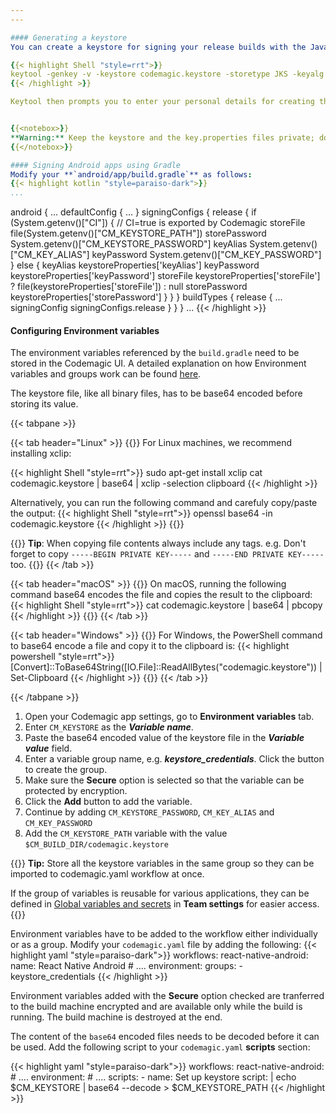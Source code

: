 ```yaml
---
---

#### Generating a keystore
You can create a keystore for signing your release builds with the Java Keytool utility by running the following command:

{{< highlight Shell "style=rrt">}}
keytool -genkey -v -keystore codemagic.keystore -storetype JKS -keyalg RSA -keysize 2048 -validity 10000 -alias codemagic
{{< /highlight >}}

Keytool then prompts you to enter your personal details for creating the certificate, as well as provide passwords for the keystore and the key. It then generates the keystore as a file called **codemagic.keystore** in the directory you're in. The key is valid for 10,000 days.


{{<notebox>}}
**Warning:** Keep the keystore and the key.properties files private; do not check them into public source control.
{{</notebox>}}

#### Signing Android apps using Gradle
Modify your **`android/app/build.gradle`** as follows:
{{< highlight kotlin "style=paraiso-dark">}}
...
```

  android {
      ...
      defaultConfig { ... }
      signingConfigs {
          release {
              if (System.getenv()["CI"]) { // CI=true is exported by Codemagic
                  storeFile file(System.getenv()["CM_KEYSTORE_PATH"])
                  storePassword System.getenv()["CM_KEYSTORE_PASSWORD"]
                  keyAlias System.getenv()["CM_KEY_ALIAS"]
                  keyPassword System.getenv()["CM_KEY_PASSWORD"]
              } else {
                  keyAlias keystoreProperties['keyAlias']
                  keyPassword keystoreProperties['keyPassword']
                  storeFile keystoreProperties['storeFile'] ? file(keystoreProperties['storeFile']) : null
                  storePassword keystoreProperties['storePassword']
              }
          }
      }
      buildTypes {
          release {
              ...
              signingConfig signingConfigs.release
          }
      }
  }
  ...
{{< /highlight >}}


#### Configuring Environment variables

The environment variables referenced by the `build.gradle` need to be stored in the Codemagic UI. A detailed explanation on how Environment variables and groups work can be found [here](../variables/environment-variable-groups).

The keystore file, like all binary files, has to be base64 encoded before storing its value.

{{< tabpane >}}

{{< tab header="Linux" >}}
{{<markdown>}}
For Linux machines, we recommend installing xclip:

{{< highlight Shell "style=rrt">}}
sudo apt-get install xclip
cat codemagic.keystore | base64 | xclip -selection clipboard
{{< /highlight >}}

Alternatively, you can run the following command and carefuly copy/paste the output:
{{< highlight Shell "style=rrt">}}
openssl base64 -in codemagic.keystore
{{< /highlight >}}
{{</markdown>}}

{{<notebox>}}
**Tip**: When copying file contents always include any tags. e.g. Don't forget to copy `-----BEGIN PRIVATE KEY-----` and `-----END PRIVATE KEY-----` too.
{{</notebox>}}
{{< /tab >}}

{{< tab header="macOS" >}}
{{<markdown>}}
On macOS, running the following command base64 encodes the file and copies the result to the clipboard:
{{< highlight Shell "style=rrt">}}
cat codemagic.keystore | base64 | pbcopy
{{< /highlight >}}
{{</markdown>}}
{{< /tab >}}

{{< tab header="Windows" >}}
{{<markdown>}}
For Windows, the PowerShell command to base64 encode a file and copy it to the clipboard is:
{{< highlight powershell "style=rrt">}}
[Convert]::ToBase64String([IO.File]::ReadAllBytes("codemagic.keystore")) | Set-Clipboard
{{< /highlight >}}
{{</markdown>}}
{{< /tab >}}

{{< /tabpane >}}


1. Open your Codemagic app settings, go to **Environment variables** tab.
2. Enter `CM_KEYSTORE` as the **_Variable name_**.
3. Paste the base64 encoded value of the keystore file in the **_Variable value_** field.
4. Enter a variable group name, e.g. **_keystore_credentials_**. Click the button to create the group.
5. Make sure the **Secure** option is selected so that the variable can be protected by encryption.
6. Click the **Add** button to add the variable.
7. Continue by adding `CM_KEYSTORE_PASSWORD`, `CM_KEY_ALIAS` and `CM_KEY_PASSWORD`
8. Add the `CM_KEYSTORE_PATH` variable with the value `$CM_BUILD_DIR/codemagic.keystore`


{{<notebox>}}
**Tip:** Store all the keystore variables in the same group so they can be imported to codemagic.yaml workflow at once. 
  
If the group of variables is reusable for various applications, they can be defined in [Global variables and secrets](../variables/environment-variable-groups/#global-variables-and-secrets) in **Team settings** for easier access.
{{</notebox>}}

Environment variables have to be added to the workflow either individually or as a group. Modify your `codemagic.yaml` file by adding the following:
{{< highlight yaml "style=paraiso-dark">}}
workflows:
  react-native-android:
    name: React Native Android
    # ....
    environment:
        groups:
            - keystore_credentials
{{< /highlight >}}

Environment variables added with the **Secure** option checked are tranferred to the build machine encrypted and are available only while the build is running. The build machine is destroyed at the end.

The content of the `base64` encoded files needs to be decoded before it can be used. Add the following script to your `codemagic.yaml` **scripts** section:

{{< highlight yaml "style=paraiso-dark">}}
workflows:
  react-native-android:
    # ....
    environment:
        # ....
    scripts:
      - name: Set up keystore
        script: |
     echo $CM_KEYSTORE | base64 --decode > $CM_KEYSTORE_PATH
{{< /highlight >}}

